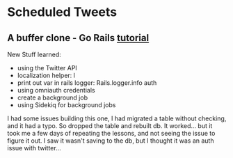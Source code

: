 # Scheduled Tweets 
## A buffer clone - Go Rails [tutorial](https://gorails.com/episodes/rails-for-beginners-part-1-installing-ruby-on-rails)

New Stuff learned: 
- using the Twitter API
- localization helper: l 
- print out var in rails logger: Rails.logger.info auth
- using omniauth credentials
- create a background job
- using Sidekiq for background jobs 

I had some issues building this one, I had migrated a table without checking, and it had a typo. So dropped the table and rebuilt db. It worked... but it took me a few days of repeating the lessons, and not seeing the issue to figure it out. I saw it wasn't saving to the db, but I thought it was an auth issue with twitter...